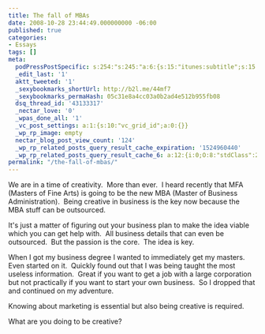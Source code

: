 ```yaml
---
title: The fall of MBAs
date: 2008-10-28 23:44:49.000000000 -06:00
published: true
categories:
- Essays
tags: []
meta:
  podPressPostSpecific: s:254:"s:245:"a:6:{s:15:"itunes:subtitle";s:15:"##PostExcerpt##";s:14:"itunes:summary";s:15:"##PostExcerpt##";s:15:"itunes:keywords";s:17:"##WordPressCats##";s:13:"itunes:author";s:10:"##Global##";s:15:"itunes:explicit";s:2:"No";s:12:"itunes:block";s:2:"No";}";";
  _edit_last: '1'
  aktt_tweeted: '1'
  _sexybookmarks_shortUrl: http://b2l.me/44mf7
  _sexybookmarks_permaHash: 05c31e8a4cc03a0b2ad4e512b955fb08
  dsq_thread_id: '43133317'
  _nectar_love: '0'
  _wpas_done_all: '1'
  _vc_post_settings: a:1:{s:10:"vc_grid_id";a:0:{}}
  _wp_rp_image: empty
  nectar_blog_post_view_count: '124'
  _wp_rp_related_posts_query_result_cache_expiration: '1524960440'
  _wp_rp_related_posts_query_result_cache_6: a:12:{i:0;O:8:"stdClass":2:{s:7:"post_id";s:3:"391";s:5:"score";s:17:"67.72789003483986";}i:1;O:8:"stdClass":2:{s:7:"post_id";s:3:"386";s:5:"score";s:17:"64.72250340792813";}i:2;O:8:"stdClass":2:{s:7:"post_id";s:4:"2345";s:5:"score";s:17:"60.03818788652927";}i:3;O:8:"stdClass":2:{s:7:"post_id";s:3:"438";s:5:"score";s:17:"56.85325773327088";}i:4;O:8:"stdClass":2:{s:7:"post_id";s:4:"3835";s:5:"score";s:18:"23.528037835383216";}i:5;O:8:"stdClass":2:{s:7:"post_id";s:4:"1183";s:5:"score";s:18:"20.211581682162183";}i:6;O:8:"stdClass":2:{s:7:"post_id";s:4:"1160";s:5:"score";s:18:"18.644141690244894";}i:7;O:8:"stdClass":2:{s:7:"post_id";s:4:"1438";s:5:"score";s:18:"18.110335328705712";}i:8;O:8:"stdClass":2:{s:7:"post_id";s:4:"6678";s:5:"score";s:17:"17.70780079382736";}i:9;O:8:"stdClass":2:{s:7:"post_id";s:4:"1650";s:5:"score";s:18:"17.257847329032824";}i:10;O:8:"stdClass":2:{s:7:"post_id";s:4:"8564";s:5:"score";s:17:"16.31720264737779";}i:11;O:8:"stdClass":2:{s:7:"post_id";s:4:"2282";s:5:"score";s:18:"16.179854327578624";}}
permalink: "/the-fall-of-mbas/"
---
```

We are in a time of creativity.  More than ever.  I heard recently that MFA (Masters of Fine Arts) is going to be the new MBA (Master of Business Administration).  Being creative in business is the key now because the MBA stuff can be outsourced.

It's just a matter of figuring out your business plan to make the idea viable which you can get help with.  All business details that can even be outsourced.  But the passion is the core.  The idea is key.

When I got my business degree I wanted to immediately get my masters.  Even started on it.  Quickly found out that I was being taught the most useless information.  Great if you want to get a job with a large corporation but not practically if you want to start your own business.  So I dropped that and continued on my adventure.

Knowing about marketing is essential but also being creative is required.

What are you doing to be creative?</p>
